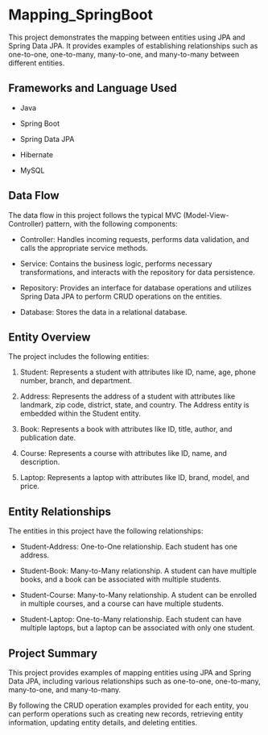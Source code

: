 # Mapping_SpringBoot

This project demonstrates the mapping between entities using JPA and Spring Data JPA. It provides examples of establishing relationships such as one-to-one, one-to-many, many-to-one, and many-to-many between different entities.

## Frameworks and Language Used

* Java

* Spring Boot

* Spring Data JPA

* Hibernate

* MySQL



## Data Flow

The data flow in this project follows the typical MVC (Model-View-Controller) pattern, with the following components:

* Controller: Handles incoming requests, performs data validation, and calls the appropriate service methods.

* Service: Contains the business logic, performs necessary transformations, and interacts with the repository for data persistence.

* Repository: Provides an interface for database operations and utilizes Spring Data JPA to perform CRUD operations on the entities.

* Database: Stores the data in a relational database.

## Entity Overview

The project includes the following entities:

1. Student: Represents a student with attributes like ID, name, age, phone number, branch, and department.

2. Address: Represents the address of a student with attributes like landmark, zip code, district, state, and country. The Address entity is embedded within the Student entity.

3. Book: Represents a book with attributes like ID, title, author, and publication date.

4. Course: Represents a course with attributes like ID, name, and description.

5. Laptop: Represents a laptop with attributes like ID, brand, model, and price.

## Entity Relationships

The entities in this project have the following relationships:

* Student-Address: One-to-One relationship. Each student has one address.

* Student-Book: Many-to-Many relationship. A student can have multiple books, and a book can be associated with multiple students.

* Student-Course: Many-to-Many relationship. A student can be enrolled in multiple courses, and a course can have multiple students.

* Student-Laptop: One-to-Many relationship. Each student can have multiple laptops, but a laptop can be associated with only one student.

## Project Summary

This project provides examples of mapping entities using JPA and Spring Data JPA, including various relationships such as one-to-one, one-to-many, many-to-one, and many-to-many.

By following the CRUD operation examples provided for each entity, you can perform operations such as creating new records, retrieving entity information, updating entity details, and deleting entities.
